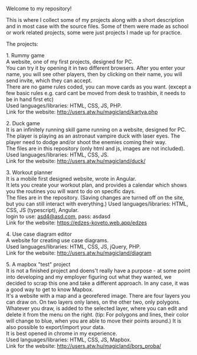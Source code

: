 Welcome to my repository!  
  
This is where I collect some of my projects along with a short description and in most case with the source files. Some of them were made as school or work related projects, some were just projects I made up for practice.  
  
The projects:  
  
1. Rummy game  
A website, one of my first projects, designed for PC.  
You can try it by opening it in two different browsers. After you enter your name, you will see other players, then by clicking on their name, you will send invite, which they can accept.  
There are no game rules coded, you can move cards as you want. (except a few basic rules e.g. card cant be moved from desk to trashbin, it needs to be in hand first etc)  
Used languages/libraries: HTML, CSS, JS, PHP.  
Link for the website: http://users.atw.hu/magicland/kartya.php  
  
2. Duck game  
It is an infinitely running skill game running on a website, designed for PC. The player is playing as an astronaut vampire duck with laser eyes. The player need to dodge and/or shoot the enemies coming their way.  
The files are in this repository (only html and js, images are not included).  
Used languages/libraries: HTML, CSS, JS.  
Link for the website: http://users.atw.hu/magicland/duck/  
  
3. Workout planner  
It is a mobile first designed website, wrote in Angular.   
It lets you create your workout plan, and provides a calendar which shows you the routines you will want to do on specific days.  
The files are in the repository.  (Saving changes are turned off on the site, but you can still interact with everything.)
Used languages/libraries: HTML, CSS, JS (typescript), Angular.  
login to use: asd4@asd.com, pass: asdasd  
Link for the website: https://edzes-koveto.web.app/edzes  
  
4. Use case diagram editor  
A website for creating use case diagrams.  
Used languages/libraries: HTML, CSS, JS, jQuery, PHP.  
Link for the website: http://users.atw.hu/magicland/diagram  
  
5. A mapbox "test" project  
It is not a finished project and doens't really have a purpose - at some point into developing and my employer figuring out what they wanted, we decided to scrap this one and take a different approach. In any case, it was a good way to get to know Mapbox.  
It's a website with a map and a georefered image. There are four layers you can draw on. On two layers only lanes, on the other two, only polygons.
Whatever you draw, is added to the selected layer, where you can edit and delete it from the menu on the right. (tip: For polygons and lines, their color will change to blue, when you are able to move their points around.) It is also possible to export/import your data.  
It is best opened in chrome in my experience.  
Used languages/libraries: HTML, CSS, JS, Mapbox.  
Link for the website: http://users.atw.hu/magicland/bors_proba/  
